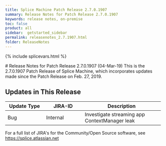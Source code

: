 ```yaml
---
title: Splice Machine Patch Release 2.7.0.1907
summary: Release Notes for Patch Release 2.7.0.1907
keywords: release notes, on-premise
toc: false
product: all
sidebar:  getstarted_sidebar
permalink: releasenotes_2.7.1907.html
folder: ReleaseNotes
---
```

{% include splicevars.html %}
<section>
<div class="TopicContent" data-swiftype-index="true" markdown="1">
# Release Notes for Patch Release 2.7.0.1907 (04-Mar-19)
This is the 2.7.0.1907 Patch Release of Splice Machine, which incorporates updates made since the Patch Release on Feb. 27, 2019.

## Updates in This Release
<table>
    <col width="125px" />
    <col width="125px" />
    <col />
    <thead>
        <tr>
            <th>Update Type</th>
            <th>JIRA-ID</th>
            <th>Description</th>
        </tr>
    </thead>
    <tbody>
        <tr>
            <td>Bug</td>
            <td>Internal</td>
            <td>Investigate streaming app ContextManager leak</td>
        </tr>
    </tbody>
</table>

For a full list of JIRA's for the Community/Open Source software, see <https://splice.atlassian.net>

</div>
</section>
